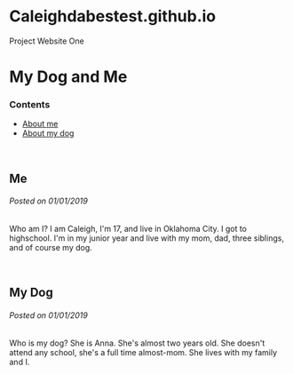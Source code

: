 # Caleighdabestest.github.io
Project Website One
<!DOCTYPE html>
<html>
<body>
<h1 class="title">My Dog and Me</h1>
<h3 class="t-of-c">Contents</h3>
<ul>
<li class="links"><a href="#me">About me</a></li>
<li class="links"><a href="#dog">About my dog</a></li>
</ul>
<br>
<h2 id="me" class="section-title">Me</h2>
<h6 class="date">Posted on 01/01/2019</h6>
<p class="blog1">Who am I? I am Caleigh, I'm 17, and live in Oklahoma City. I got to highschool. I'm in my junior year and live with my mom, dad, three siblings, and of course my dog.</p>
<br>
<h2 id="dog" class="section-title">My Dog</h2>
<h6 class="date">Posted on 01/01/2019</h6>
<p class="blog2">Who is my dog? She is Anna. She's almost two years old. She doesn't attend any school, she's a full time almost-mom. She lives with my family and I.</p>
</body>
</html>
